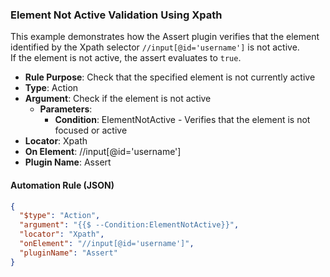 ### Element Not Active Validation Using Xpath

This example demonstrates how the Assert plugin verifies that the element identified by the Xpath selector `//input[@id='username']` is not active.  
If the element is not active, the assert evaluates to `true`.

- **Rule Purpose**: Check that the specified element is not currently active  
- **Type**: Action  
- **Argument**: Check if the element is not active  
  - **Parameters**:  
    - **Condition**: ElementNotActive - Verifies that the element is not focused or active  
- **Locator**: Xpath  
- **On Element**: //input[@id='username']  
- **Plugin Name**: Assert  

#### Automation Rule (JSON)

```json
{
  "$type": "Action",
  "argument": "{{$ --Condition:ElementNotActive}}",
  "locator": "Xpath",
  "onElement": "//input[@id='username']",
  "pluginName": "Assert"
}
```
